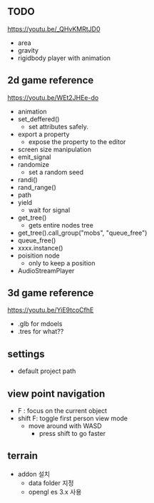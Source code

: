 ## TODO

https://youtu.be/_QHvKMRtJD0
  - area
  - gravity
  - rigidbody player with animation

## 2d game reference
https://youtu.be/WEt2JHEe-do

- animation
- set_deffered()
  - set attributes safely.
- export a property
  - expose the property to the editor
- screen size manipulation
- emit_signal
- randomize
  - set a random seed
- randi()
- rand_range()
- path
- yield
  - wait for signal
- get_tree()
  - gets entire nodes tree
- get_tree().call_group("mobs", "queue_free")
- queue_free()
- xxxx.instance()
- poisition node
  - only to keep a position
- AudioStreamPlayer

## 3d game reference

https://youtu.be/YiE9tcoCfhE

- .glb for mdoels
- .tres for what??


## settings

- default project path

## view point navigation

- F : focus on the current object
- shift F: toggle first person view mode
  - move around with WASD
    - press shift to go faster

## terrain

- addon 설치
  - data folder 지정
  - opengl es 3.x 사용
